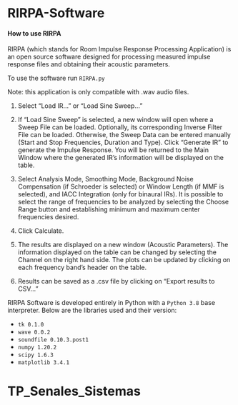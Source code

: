 # RIRPA-Software

#### How to use RIRPA

RIRPA (which stands for Room Impulse Response Processing Application) is an open source software designed for processing measured impulse response files and obtaining their acoustic parameters.

To use the software run `RIRPA.py`

Note: this application is only compatible with .wav audio files.

1) Select “Load IR…” or “Load Sine Sweep…”

2) If “Load Sine Sweep” is selected, a new window will open where a Sweep File can be loaded. Optionally, its corresponding Inverse Filter File can be loaded. Otherwise, the Sweep Data can be entered manually (Start and Stop Frequencies, Duration and Type). Click “Generate IR” to generate the Impulse Response. You will be returned to the Main Window where the generated IR’s information will be displayed on the table.

3) Select Analysis Mode, Smoothing Mode, Background Noise Compensation (if Schroeder is selected) or Window Length (if MMF is selected), and IACC Integration (only for binaural IRs). It is possible to select the range of frequencies to be analyzed by selecting the Choose Range button and establishing minimum and maximum center frequencies desired.
4) Click Calculate.

5) The results are displayed on a new window (Acoustic Parameters). The information displayed on the table can be changed by selecting the Channel on the right hand side.  The plots can be updated by clicking on each frequency band’s header on the table.

6) Results can be saved as a .csv file by clicking on “Export results to CSV…”


RIRPA Software is developed entirely in Python with a `Python 3.8` base interpreter. Below are the libraries used and their version:

- `tk 0.1.0`
- `wave 0.0.2`
- `soundfile 0.10.3.post1`
- `numpy 1.20.2`
- `scipy 1.6.3`
- `matplotlib 3.4.1`
# TP_Senales_Sistemas

